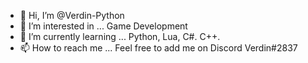 - 👋 Hi, I’m @Verdin-Python
- 👀 I’m interested in ... Game Development
- 🌱 I’m currently learning ... Python, Lua, C#. C++.
- 📫 How to reach me ... Feel free to add me on Discord Verdin#2837

<!---
Verdin-Python/Verdin-Python is a ✨ special ✨ repository because its `README.md` (this file) appears on your GitHub profile.
You can click the Preview link to take a look at your changes.
--->
